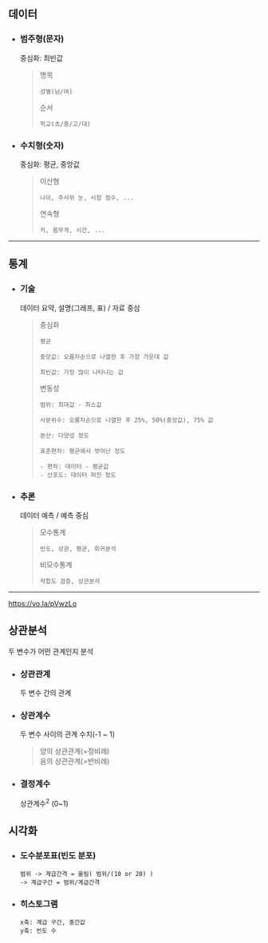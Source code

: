 ## 데이터
+ ### 범주형(문자)
  중심화: 최빈값
  >명목
  >```
  >성별(남/여)
  >```
  >순서
  >``` 
  >학교(초/중/고/대)
  >```
+ ### 수치형(숫자)
  중심화: 평균, 중앙값
  >이산형
  >``` 
  >나이, 주사위 눈, 시험 점수, ... 
  >```
  >연속형
  >``` 
  >키, 몸무게, 시간, ...
  >```
---
## 통계

+ ### 기술
  데이터 요약, 설명(그래프, 표) / 자료 중심
  >중심화
  >```
  >평균
  >
  >중앙값: 오름차순으로 나열한 후 가장 가운데 값
  >
  >최빈값: 가장 많이 나타나는 값
  >```
  >변동성
  >```
  >범위: 최대값 - 최소값
  >
  >사분위수: 오름차순으로 나열한 후 25%, 50%(중앙값), 75% 값
  >
  >분산: 다양성 정도
  >
  >표준편차: 평균에서 벗어난 정도
  >
  >- 편차: 데이터 - 평균값
  >- 산포도: 데이터 퍼진 정도
  >```
+ ### 추론
  데이터 예측 / 예측 중심
  >모수통계
  >``` 
  >빈도, 상관, 평균, 회귀분석
  >```
  >비모수통계
  >``` 
  >적합도 검증, 상관분석

---
https://vo.la/pVwzLo
## 상관분석
두 변수가 어떤 관계인지 분석
+ ### 상관관계
  두 변수 간의 관계

+ ### 상관계수
  두 변수 사이의 관계 수치(-1 ~ 1)
  >양의 상관관계(=정비례)<br>
  >음의 상관관계(=반비례)

+ ### 결정계수
  상관계수<sup>2</sup> (0~1)


## 시각화

+ ### 도수분포표(빈도 분포)
  ```
  범위 -> 계급간격 = 올림( 범위/(10 or 20) ) 
  -> 계급구간 = 범위/계급간격
  ``` 
+ ### 히스토그램
  ```angular2html
  x축: 계급 구간, 중간값
  y축: 빈도 수
  ```